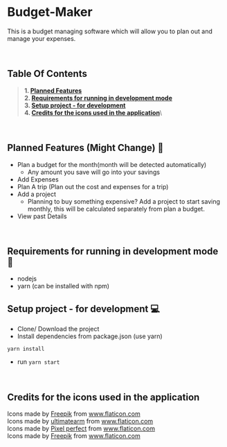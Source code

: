 # Budget-Maker
This is a budget managing software which will allow you to plan out and manage your expenses.

<br />

## Table Of Contents
> **1. [Planned Features](#features)**\
> **2. [Requirements for running in development mode](#requirements)**\
> **3. [Setup project - for development](#setup)**\
> **4. [Credits for the icons used in the application](#credits)**\


<br />

<a name="feautures"></a>
## Planned Features (Might Change) :rocket:
- Plan a budget for the month(month will be detected automatically)
	- Any amount you save will go into your savings
- Add Expenses
- Plan A trip (Plan out the cost and expenses for a trip)
- Add a project 
	- Planning to buy something expensive? Add a project to start
	  saving monthly, this will be calculated separately from plan
	  a budget.
- View past Details


<br />

<a name="requirements"></a>
## Requirements for running in development mode :key:
- nodejs
- yarn (can be installed with npm)


<a name="setup"></a>
## Setup project - for development :computer:
- Clone/ Download the project
- Install dependencies from package.json (use yarn)
```
yarn install
```
- run 
```yarn start```

<br />


<a name="credits"></a>
## Credits for the icons used in the application

<div>Icons made by <a href="https://www.freepik.com" title="Freepik">Freepik</a> from <a href="https://www.flaticon.com/" title="Flaticon">www.flaticon.com</a></div>

<div>Icons made by <a href="https://www.flaticon.com/authors/ultimatearm" title="ultimatearm">ultimatearm</a> from <a href="https://www.flaticon.com/" title="Flaticon">www.flaticon.com</a></div>

<div>Icons made by <a href="https://www.flaticon.com/authors/pixel-perfect" title="Pixel perfect">Pixel perfect</a> from <a href="https://www.flaticon.com/" title="Flaticon">www.flaticon.com</a></div>

<div>Icons made by <a href="https://www.freepik.com" title="Freepik">Freepik</a> from <a href="https://www.flaticon.com/" title="Flaticon">www.flaticon.com</a></div>
